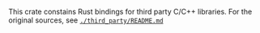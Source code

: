 This crate constains Rust bindings for third party C/C++ libraries. For the original sources, see [`./third_party/README.md`](../third_party/README.md)
